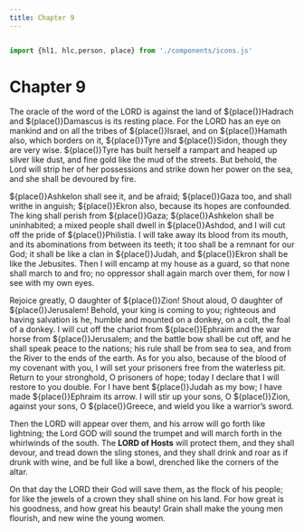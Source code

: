 ```yaml
---
title: Chapter 9
---
```

  <style>
    .small-text {
      font-size: 12pt;
      margin: 2pt;
    }

  </style>

<link rel="stylesheet" href="https://cdnjs.cloudflare.com/ajax/libs/font-awesome/6.0.0-beta3/css/all.min.css">

```js

import {hl1, hlc,person, place} from './components/icons.js'

```
# Chapter 9
The oracle of the word of the LORD is against the land of ${place()}Hadrach and ${place()}Damascus is its resting place. For the LORD has an eye on mankind and on all the tribes of ${place()}Israel, and on ${place()}Hamath also, which borders on it, ${place()}Tyre and ${place()}Sidon, though they are very wise. ${place()}Tyre has built herself a rampart and heaped up silver like dust, and fine gold like the mud of the streets. But behold, the Lord will strip her of her possessions and strike down her power on the sea, and she shall be devoured by fire.

${place()}Ashkelon shall see it, and be afraid; ${place()}Gaza too, and shall writhe in anguish; ${place()}Ekron also, because its hopes are confounded. The king shall perish from ${place()}Gaza; ${place()}Ashkelon shall be uninhabited; a mixed people shall dwell in ${place()}Ashdod, and I will cut off the pride of ${place()}Philistia. I will take away its blood from its mouth, and its abominations from between its teeth; it too shall be a remnant for our God; it shall be like a clan in ${place()}Judah, and ${place()}Ekron shall be like the Jebusites. Then I will encamp at my house as a guard, so that none shall march to and fro; no oppressor shall again march over them, for now I see with my own eyes.

Rejoice greatly, O daughter of ${place()}Zion! Shout aloud, O daughter of ${place()}Jerusalem! Behold, your king is coming to you; righteous and having salvation is he, humble and mounted on a donkey, on a colt, the foal of a donkey. I will cut off the chariot from ${place()}Ephraim and the war horse from ${place()}Jerusalem; and the battle bow shall be cut off, and he shall speak peace to the nations; his rule shall be from sea to sea, and from the River to the ends of the earth. As for you also, because of the blood of my covenant with you, I will set your prisoners free from the waterless pit. Return to your stronghold, O prisoners of hope; <span class="blue">today</span> I declare that I will restore to you double. For I have bent ${place()}Judah as my bow; I have made ${place()}Ephraim its arrow. I will stir up your sons, O ${place()}Zion, against your sons, O ${place()}Greece, and wield you like a warrior’s sword.

Then the LORD will appear over them, and his arrow will go forth like lightning; the Lord GOD will sound the trumpet and will march forth in the whirlwinds of the south. The **LORD of Hosts** will protect them, and they shall devour, and tread down the sling stones, and they shall drink and roar as if drunk with wine, and be full like a bowl, drenched like the corners of the altar.

On that day the LORD their God will save them, as the flock of his people; for like the jewels of a crown they shall shine on his land. For how great is his goodness, and how great his beauty! Grain shall make the young men flourish, and new wine the young women.
